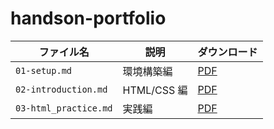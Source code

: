# handson-portfolio

| ファイル名            | 説明        | ダウンロード                                                                                          |
| --------------------- | ----------- | ----------------------------------------------------------------------------------------------------- |
| `01-setup.md`         | 環境構築編  | [PDF](https://github.com/SIT-DigiCre/handson-portfolio/releases/download/latest/01-setup.pdf)         |
| `02-introduction.md`  | HTML/CSS 編 | [PDF](https://github.com/SIT-DigiCre/handson-portfolio/releases/download/latest/02-introduction.pdf)  |
| `03-html_practice.md` | 実践編      | [PDF](https://github.com/SIT-DigiCre/handson-portfolio/releases/download/latest/03-html_practice.pdf) |
